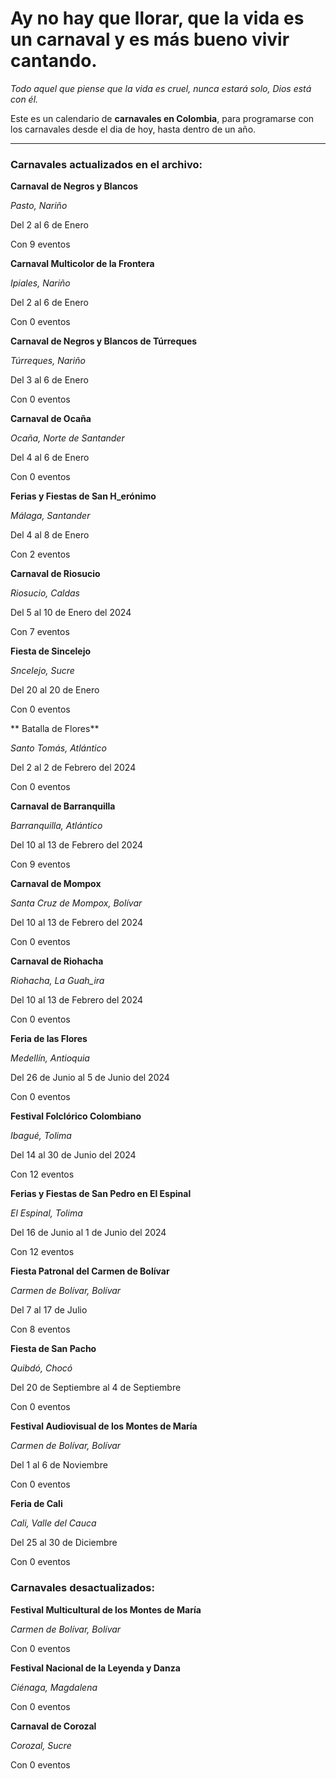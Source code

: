 # Ay no hay que llorar, que la vida es un carnaval y es más bueno vivir cantando.

*Todo aquel que piense que la vida es cruel, nunca estará solo, Dios está con él.*


Este es un calendario de **carnavales en Colombia**, para programarse con los carnavales desde el dia de hoy, hasta dentro de un año.


***

### Carnavales actualizados en el archivo: 

**Carnaval de Negros y Blancos**

*Pasto, Nariño*

Del 2  al 6 de Enero  

Con 9 eventos


**Carnaval Multicolor de la Frontera**

*Ipiales, Nariño*

Del 2  al 6 de Enero  

Con 0 eventos


**Carnaval de Negros y Blancos de Túrreques**

*Túrreques, Nariño*

Del 3  al 6 de Enero  

Con 0 eventos


**Carnaval de Ocaña**

*Ocaña, Norte de Santander*

Del 4  al 6 de Enero  

Con 0 eventos


**Ferias y Fiestas de San H_erónimo**

*Málaga, Santander*

Del 4  al 8 de Enero  

Con 2 eventos


**Carnaval de Riosucio**

*Riosucio, Caldas*

Del 5  al 10 de Enero  del 2024 

Con 7 eventos


**Fiesta de Sincelejo**

*Sncelejo, Sucre*

Del 20  al 20 de Enero  

Con 0 eventos


** Batalla de Flores**

*Santo Tomás, Atlántico*

Del 2  al 2 de Febrero  del 2024 

Con 0 eventos


**Carnaval de Barranquilla**

*Barranquilla, Atlántico*

Del 10  al 13 de Febrero  del 2024 

Con 9 eventos


**Carnaval de Mompox**

*Santa Cruz de Mompox, Bolívar*

Del 10  al 13 de Febrero  del 2024 

Con 0 eventos


**Carnaval de Riohacha**

*Riohacha, La Guah_ira*

Del 10  al 13 de Febrero  del 2024 

Con 0 eventos


**Feria de las Flores**

*Medellín, Antioquia*

Del 26 de Junio  al 5 de Junio  del 2024 

Con 0 eventos


**Festival Folclórico Colombiano**

*Ibagué, Tolima*

Del 14  al 30 de Junio  del 2024 

Con 12 eventos


**Ferias y Fiestas de San Pedro en El Espinal**

*El Espinal, Tolima*

Del 16 de Junio  al 1 de Junio  del 2024 

Con 12 eventos


**Fiesta Patronal del Carmen de Bolívar**

*Carmen de Bolívar, Bolívar*

Del 7  al 17 de Julio  

Con 8 eventos


**Fiesta de San Pacho**

*Quibdó, Chocó*

Del 20 de Septiembre  al 4 de Septiembre  

Con 0 eventos


**Festival Audiovisual de los Montes de María**

*Carmen de Bolívar, Bolívar*

Del 1  al 6 de Noviembre  

Con 0 eventos


**Feria de Cali**

*Cali, Valle del Cauca*

Del 25  al 30 de Diciembre  

Con 0 eventos

### Carnavales desactualizados:

**Festival Multicultural de los Montes de María**

*Carmen de Bolívar, Bolívar*

Con 0 eventos


**Festival Nacional de la Leyenda y Danza**

*Ciénaga, Magdalena*

Con 0 eventos


**Carnaval de Corozal**

*Corozal, Sucre*

Con 0 eventos